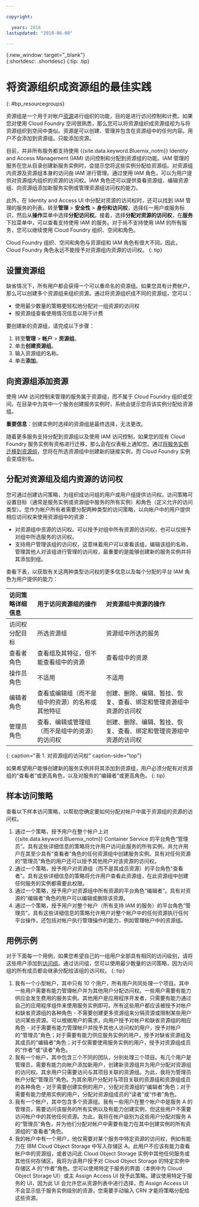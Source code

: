 ```yaml
---

copyright:

  years: 2018
lastupdated: "2018-06-08"

---
```


{:new_window: target="_blank"}  
{:shortdesc: .shortdesc}
{:tip: .tip}


# 将资源组织成资源组的最佳实践
{: #bp_resourcegroups}

资源组是一个用于对帐户[资源](/docs/resources/acct_resources.html#resource)进行组织的功能，目的是进行访问控制和计费。如果您对使用 Cloud Foundry 空间很熟悉，那么您可以将资源组织成资源组视为与将资源组织到空间中类似。资源是可以创建、管理并包含在资源组中的任何内容。用户不会添加到资源组。只能添加资源。 

目前，并非所有服务都支持使用 {{site.data.keyword.Bluemix_notm}} Identity and Access Management (IAM) 访问控制和分配到资源组的功能。IAM 管理的服务在您从目录创建新服务实例时，会提示您将这些实例分配给资源组。对资源组内资源及资源组本身的访问由 IAM 进行管理。通过使用 IAM 角色，可以为用户提供对资源组内组织的资源的访问权。IAM 角色还可以提供查看资源组、编辑资源组、向资源组添加新服务实例或管理资源组访问权的能力。

此外，在 Identity and Access UI 中分配对资源的访问权时，还可以找到 IAM 管理的服务的列表。转至**管理** &gt; **安全性** &gt; **身份和访问权**，选择任一用户或服务标识，然后从**操作**菜单中选择**分配访问权**。接着，选择**分配对资源的访问权**，在**服务**下拉菜单中，可以查看支持使用 IAM 的服务。对于尚不支持使用 IAM 的所有服务，您可以继续使用 Cloud Foundry 组织、空间和角色。 

Cloud Foundry 组织、空间和角色与资源组和 IAM 角色有很大不同。因此，Cloud Foundry 角色永远不能授予对资源组内资源的访问权。
{: tip}


## 设置资源组

缺省情况下，所有用户都会获得一个可以重命名的资源组。如果您具有计费帐户，那么可以创建多个资源组来组织资源。通过将资源组织成不同的资源组，您可以：

* 使用最少数量的策略更轻松地分配对一组资源的访问权 
* 按资源组查看使用情况信息以用于计费 

要创建新的资源组，请完成以下步骤：

1. 转至**管理** &gt; **帐户** &gt; **资源组**。
2. 单击**创建资源组**。
3. 输入资源组的名称。
4. 单击**添加**。


## 向资源组添加资源

使用 IAM 访问控制来管理的服务属于资源组，而不属于 Cloud Foundry 组织或空间。在目录中为其中一个服务创建服务实例时，系统会提示您将该实例分配给资源组。 

**重要信息**：创建实例时选择的资源组是最终选择，无法更改。

随着更多服务支持分配到资源组以及使用 IAM 访问控制，如果您的现有 Cloud Foundry 服务实例有资格进行迁移，那么会在仪表板上通知您。通过[将服务实例迁移到资源组](/docs/resources/instance_migration.html)，您将在所选资源组中创建新的链接实例，而 Cloud Foundry 实例会变成别名。 


## 分配对资源组及组内资源的访问权

您可通过创建访问策略，为组织成访问组的用户或用户组提供访问权。访问策略可设置目标（通常是服务实例或资源组中服务的所有实例）和角色（定义允许的访问类型）。您作为帐户所有者需要分配两种类型的访问策略，以向帐户中的用户提供相应访问权来使用资源组中的资源：

* 对资源组中资源的访问权。可以授予对组中所有资源的访问权，也可以仅授予对组中所选服务的访问权。
* 支持用户管理该组的访问权，这意味着用户可以查看该组，编辑该组的名称，管理其他人对该组进行管理的访问权，最重要的是能够创建新的服务实例并将其添加到组。

查看下表，以获取有关这两种类型访问权的更多信息以及每个分配的平台 IAM 角色为用户提供的能力：

|访问策略详细信息  |用于访问资源组的操作|对资源组中资源的操作| 
|:-----------------|:--------------|:---------------|
|访问权分配目标 |所选资源组 |资源组中所选的服务 |
|查看者角色 |查看组及其特征，但不能查看组中的资源|查看组中的资源| 
|操作员角色 |不适用 |不适用 | 
|编辑者角色 |查看或编辑组（而不是组中的资源）的名称或其他特征|创建、删除、编辑、暂挂、恢复、查看、绑定和管理资源组中资源的访问权|
|管理员角色 |查看、编辑或管理组（而不是组中的资源）的访问权|创建、删除、编辑、暂挂、恢复、查看、绑定和管理资源组中资源的访问权| 
{: caption="表 1. 对资源组的访问权" caption-side="top"}

如果希望用户能够创建新的服务实例并将其添加到资源组，用户必须分配有对资源组的“查看者”或更高角色，以及对服务的“编辑者”或更高角色。
{: tip}


## 样本访问策略

查看以下样本访问策略，以帮助您确定要如何分配对帐户中属于资源组的资源的访问权。

1. 通过一个策略，授予用户在整个帐户上对 {{site.data.keyword.Bluemix_notm}} Container Service 的平台角色“管理员”。具有这些详细信息的策略将允许用户访问此服务的所有实例，并允许用户在其至少具有“查看者”角色的任何资源组中创建服务实例。具有对任何资源的“管理员”角色的用户还可以授予其他用户对该资源的访问权。
2. 通过一个策略，授予用户对资源组（而不是其成员资源）的平台角色“查看者”。具有这些详细信息的策略将允许用户查看此资源组，在此资源组中创建任何服务的实例都需要此权限。
3. 通过一个策略，授予用户对资源组中所有资源的平台角色“编辑者”。具有对资源的“编辑者”角色的用户可以编辑或删除该资源。
4. 通过一个策略，授予用户对整个帐户（所有支持 IAM 的服务）的平台角色“管理员”。具有这些详细信息的策略允许用户对整个帐户中的任何资源执行任何平台操作，还包括对帐户执行管理操作的能力，例如管理帐户中的资源组。

## 用例示例

对于下面每一个用例，如果您希望自己的一组用户全部具有相同的访问级别，请将这些用户添加到[访问组](/docs/iam/groups.html#groups)。通过访问组，您可以使用最少数量的访问策略，因为访问组的所有成员都会继承分配给该组的访问权。
{: tip}

1. 我有一个小型帐户，其中只有 10 个用户，所有用户共同处理一个项目。其中一些用户需要有能力管理帐户并为其他用户分配访问权。一些用户需要有能力供应会发生费用的服务实例。其他用户是应用程序开发者，只需要有能力通过自己的应用程序组件来使用服务实例即可。所有这些用户都应该被授予对帐户和缺省资源组的各种角色 - 不需要创建更多资源组来分隔资源或限制某些用户访问某些资源。可以根据用户的需求，向用户授予对帐户和缺省资源组的相应角色 - 对于需要有能力管理帐户并授予其他人访问权的用户，授予对帐户的“管理员”角色；对于需要有能力供应服务实例的用户，授予对缺省资源组及其成员的“编辑者”角色；对于仅需要使用服务实例的用户，授予对资源组成员的“作者”或“读者”角色。
2. 我有一个帐户，其中包含三个不同的团队，分别处理三个项目。有几个用户是管理员，需要有能力向帐户添加新用户，创建新资源组并为用户分配对资源组的访问权。其余用户只需要访问与其项目关联的资源组。为此，我将为管理员帐户分配“管理员”角色。为其余用户分配对与项目关联的资源组和资源组成员的各种角色 - 对于需要创建实例的用户，分配对资源组的“编辑者”角色；对于需要有能力使用实例的用户，分配对资源组成员的“读者”或“作者”角色。
3. 我有一个帐户，其中包含多个资源组。我有一些用户在整个帐户中是服务 A 的管理员，需要访问该服务的所有实例以及有能力创建实例，但这些用户不需要访问帐户中的其他任何资源。为此，我将在帐户级别为这些用户分配对服务 A 的“管理员”角色，并为他们分配对帐户中需要有能力在其中创建实例的所有资源组的“查看者”角色。
4. 我的帐户中有一个用户，他仅需要对某个服务中特定资源的访问权，例如有能力在 IBM Cloud Object Storage 中写入存储区 A。此用户不应该有能力查看帐户中的资源组，或者访问此 Cloud Object Storage 实例中其他任何服务或其他任何存储区。我将为该用户授予对 Cloud Object Storage 的特定实例中存储区 A 的“作者”角色。您可以使用特定于服务的界面（本例中为 Cloud Object Storage UI）或主 Assign Access UI 授予此策略。建议使用特定于服务的 UI，因为此 UI 会允许您从资源列表中进行选择，而 Assign Access UI 不会显示低于服务实例级别的资源，您需要手动输入 CRN 才能将策略分配给这些资源。
